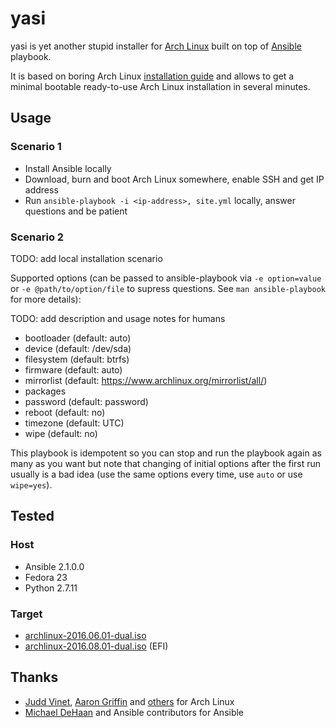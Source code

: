 yasi
====

yasi is yet another stupid installer for [Arch Linux](https://www.archlinux.org/) built on top of [Ansible](https://github.com/ansible/ansible) playbook.

It is based on boring Arch Linux [installation guide](https://wiki.archlinux.org/index.php/installation_guide) and allows to get a minimal bootable ready-to-use Arch Linux installation in several minutes.

Usage
-----

### Scenario 1

- Install Ansible locally
- Download, burn and boot Arch Linux somewhere, enable SSH and get IP address
- Run `ansible-playbook -i <ip-address>, site.yml` locally, answer questions and be patient

### Scenario 2

TODO: add local installation scenario

Supported options (can be passed to ansible-playbook via `-e option=value` or `-e @path/to/option/file` to supress questions. See `man ansible-playbook` for more details):

TODO: add description and usage notes for humans

- bootloader (default: auto)
- device (default: /dev/sda)
- filesystem (default: btrfs)
- firmware (default: auto)
- mirrorlist (default: https://www.archlinux.org/mirrorlist/all/)
- packages
- password (default: password)
- reboot (default: no)
- timezone (default: UTC)
- wipe (default: no)

This playbook is idempotent so you can stop and run the playbook again as many as you want but note that changing of initial options after the first run usually is a bad idea (use the same options every time, use `auto` or use `wipe=yes`).

Tested
------

### Host

- Ansible 2.1.0.0
- Fedora 23
- Python 2.7.11

### Target

- [archlinux-2016.06.01-dual.iso](https://www.archlinux.org/releng/releases/2016.06.01/)
- [archlinux-2016.08.01-dual.iso](https://www.archlinux.org/releng/releases/2016.08.01/) (EFI)

Thanks
------

- [Judd Vinet](https://github.com/jvinet), [Aaron Griffin](https://www.archlinux.org/people/developers/#aaron) and [others](https://www.archlinux.org/people/developers/) for Arch Linux
- [Michael DeHaan](https://github.com/mpdehaan) and Ansible contributors for Ansible
